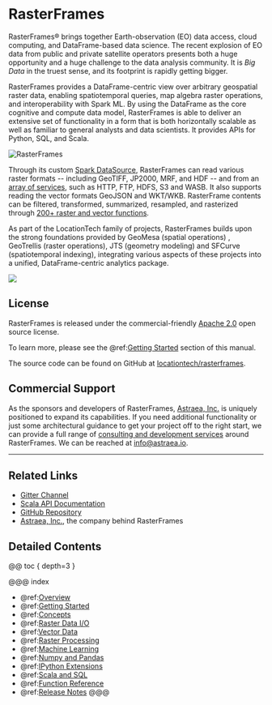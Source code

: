 # RasterFrames

RasterFrames® brings together Earth-observation (EO) data access, cloud computing, and DataFrame-based data science. The recent explosion of EO data from public and private satellite operators presents both a huge opportunity and a huge challenge to the data analysis community. It is _Big Data_ in the truest sense, and its footprint is rapidly getting bigger. 

RasterFrames provides a DataFrame-centric view over arbitrary geospatial raster data, enabling spatiotemporal queries, map algebra raster operations, and interoperability with Spark ML. By using the DataFrame as the core cognitive and compute data model, RasterFrames is able to deliver an extensive set of functionality in a form that is both horizontally scalable as well as familiar to general analysts and data scientists. It provides APIs for Python, SQL, and Scala.

![RasterFrames](static/rasterframes-pipeline-nologo.png)

Through its custom [Spark DataSource](https://rasterframes.io/raster-read.html), RasterFrames can read various raster formats -- including GeoTIFF, JP2000, MRF, and HDF -- and from an [array of services](https://rasterframes.io/raster-read.html#uri-formats), such as HTTP, FTP, HDFS, S3 and WASB. It also supports reading the vector formats GeoJSON and WKT/WKB. RasterFrame contents can be filtered, transformed, summarized, resampled, and rasterized through [200+ raster and vector functions](https://rasterframes.io/reference.html).

As part of the LocationTech family of projects, RasterFrames builds upon the strong foundations provided by GeoMesa (spatial operations) , GeoTrellis (raster operations), JTS (geometry modeling) and SFCurve (spatiotemporal indexing), integrating various aspects of these projects into a unified, DataFrame-centric analytics package.

![](static/rasterframes-locationtech-stack.png)

## License

RasterFrames is released under the commercial-friendly [Apache 2.0](https://github.com/locationtech/rasterframes/blob/develop/LICENSE) open source license.

To learn more, please see the @ref:[Getting Started](getting-started.md) section of this manual.

The source code can be found on GitHub at [locationtech/rasterframes](https://github.com/locationtech/rasterframes).

## Commercial Support

As the sponsors and developers of RasterFrames, [Astraea, Inc.](https://astraea.earth/) is uniquely positioned to expand its capabilities. If you need additional functionality or just some architectural guidance to get your project off to the right start, we can provide a full range of [consulting and development services](https://astraea.earth/services/) around RasterFrames. We can be reached at [info@astraea.io](mailto:info@astraea.io).

<hr/>

## Related Links

* [Gitter Channel](https://gitter.im/locationtech/rasterframes)
* [Scala API Documentation](latest/api/index.html)
* [GitHub Repository](https://github.com/locationtech/rasterframes)
* [Astraea, Inc.](http://www.astraea.earth/), the company behind RasterFrames

## Detailed Contents

@@ toc { depth=3 }

@@@ index
* @ref:[Overview](description.md)
* @ref:[Getting Started](getting-started.md)
* @ref:[Concepts](concepts.md)
* @ref:[Raster Data I/O](raster-io.md)
* @ref:[Vector Data](vector-data.md)
* @ref:[Raster Processing](raster-processing.md)
* @ref:[Machine Learning](machine-learning.md)
* @ref:[Numpy and Pandas](numpy-pandas.md) 
* @ref:[IPython Extensions](ipython.md) 
* @ref:[Scala and SQL](languages.md)
* @ref:[Function Reference](reference.md)
* @ref:[Release Notes](release-notes.md)
@@@


